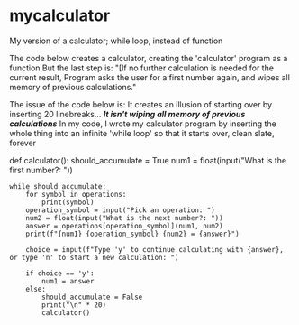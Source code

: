 # mycalculator
My version of a calculator; while loop, instead of function

The code below creates a calculator, creating the 'calculator' program as a function
But the last step is: "[If no further calculation is needed for the current result, Program asks the user for a first number again, and wipes all memory of previous calculations."

The issue of the code below is: It creates an illusion of starting over by inserting 20 linebreaks...
***It isn't wiping all memory of previous calculations***
In my code, I wrote my calculator program by inserting the whole thing into an infinite 'while loop' so that it starts over, clean slate, forever


def calculator():
    should_accumulate = True
    num1 = float(input("What is the first number?: "))

    while should_accumulate:
        for symbol in operations:
            print(symbol)
        operation_symbol = input("Pick an operation: ")
        num2 = float(input("What is the next number?: "))
        answer = operations[operation_symbol](num1, num2)
        print(f"{num1} {operation_symbol} {num2} = {answer}")

        choice = input(f"Type 'y' to continue calculating with {answer}, or type 'n' to start a new calculation: ")

        if choice == 'y':
            num1 = answer
        else:
            should_accumulate = False
            print("\n" * 20)
            calculator()
